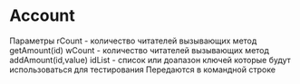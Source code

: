 # Account
Параметры 
 rCount - количество читателей вызывающих метод getAmount(id)
 wCount - количество читателей вызывающих метод addAmount(id,value)
 idList - список или доапазон ключей которые будут использоваться для тестирования
 Передаются в командной строке
